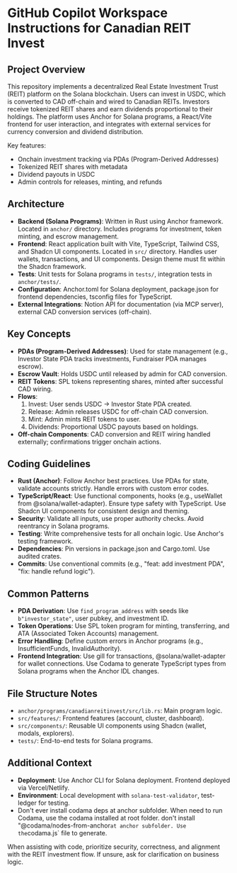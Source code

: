 # GitHub Copilot Workspace Instructions for Canadian REIT Invest

## Project Overview
This repository implements a decentralized Real Estate Investment Trust (REIT) platform on the Solana blockchain. Users can invest in USDC, which is converted to CAD off-chain and wired to Canadian REITs. Investors receive tokenized REIT shares and earn dividends proportional to their holdings. The platform uses Anchor for Solana programs, a React/Vite frontend for user interaction, and integrates with external services for currency conversion and dividend distribution.

Key features:
- Onchain investment tracking via PDAs (Program-Derived Addresses)
- Tokenized REIT shares with metadata
- Dividend payouts in USDC
- Admin controls for releases, minting, and refunds

## Architecture
- **Backend (Solana Programs)**: Written in Rust using Anchor framework. Located in `anchor/` directory. Includes programs for investment, token minting, and escrow management.
- **Frontend**: React application built with Vite, TypeScript, Tailwind CSS, and Shadcn UI components. Located in `src/` directory. Handles user wallets, transactions, and UI components. Design theme must fit within the Shadcn framework.
- **Tests**: Unit tests for Solana programs in `tests/`, integration tests in `anchor/tests/`.
- **Configuration**: Anchor.toml for Solana deployment, package.json for frontend dependencies, tsconfig files for TypeScript.
- **External Integrations**: Notion API for documentation (via MCP server), external CAD conversion services (off-chain).

## Key Concepts
- **PDAs (Program-Derived Addresses)**: Used for state management (e.g., Investor State PDA tracks investments, Fundraiser PDA manages escrow).
- **Escrow Vault**: Holds USDC until released by admin for CAD conversion.
- **REIT Tokens**: SPL tokens representing shares, minted after successful CAD wiring.
- **Flows**:
  1. Invest: User sends USDC → Investor State PDA created.
  2. Release: Admin releases USDC for off-chain CAD conversion.
  3. Mint: Admin mints REIT tokens to user.
  4. Dividends: Proportional USDC payouts based on holdings.
- **Off-chain Components**: CAD conversion and REIT wiring handled externally; confirmations trigger onchain actions.

## Coding Guidelines
- **Rust (Anchor)**: Follow Anchor best practices. Use PDAs for state, validate accounts strictly. Handle errors with custom error codes.
- **TypeScript/React**: Use functional components, hooks (e.g., useWallet from @solana/wallet-adapter). Ensure type safety with TypeScript. Use Shadcn UI components for consistent design and theming.
- **Security**: Validate all inputs, use proper authority checks. Avoid reentrancy in Solana programs.
- **Testing**: Write comprehensive tests for all onchain logic. Use Anchor's testing framework.
- **Dependencies**: Pin versions in package.json and Cargo.toml. Use audited crates.
- **Commits**: Use conventional commits (e.g., "feat: add investment PDA", "fix: handle refund logic").

## Common Patterns
- **PDA Derivation**: Use `find_program_address` with seeds like `b"investor_state"`, user pubkey, and investment ID.
- **Token Operations**: Use SPL token program for minting, transferring, and ATA (Associated Token Accounts) management.
- **Error Handling**: Define custom errors in Anchor programs (e.g., InsufficientFunds, InvalidAuthority).
- **Frontend Integration**: Use gill for transactions, @solana/wallet-adapter for wallet connections. Use Codama to generate TypeScript types from Solana programs when the Anchor IDL changes.


## File Structure Notes
- `anchor/programs/canadianreitinvest/src/lib.rs`: Main program logic.
- `src/features/`: Frontend features (account, cluster, dashboard).
- `src/components/`: Reusable UI components using Shadcn (wallet, modals, explorers).
- `tests/`: End-to-end tests for Solana programs.

## Additional Context
- **Deployment**: Use Anchor CLI for Solana deployment. Frontend deployed via Vercel/Netlify.
- **Environment**: Local development with `solana-test-validator`, test-ledger for testing.
- Don't ever install codama deps at anchor subfolder. When need to run Codama, use the codama installed at root folder. don't install "@codama/nodes-from-anchor` at anchor subfolder. Use the `codama.js` file to generate.

When assisting with code, prioritize security, correctness, and alignment with the REIT investment flow. If unsure, ask for clarification on business logic.